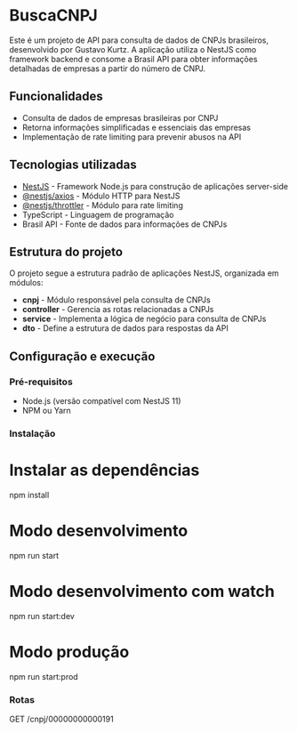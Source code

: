 # BuscaCNPJ

Este é um projeto de API para consulta de dados de CNPJs brasileiros, desenvolvido por Gustavo Kurtz. A aplicação utiliza o NestJS como framework backend e consome a Brasil API para obter informações detalhadas de empresas a partir do número de CNPJ.

## Funcionalidades

- Consulta de dados de empresas brasileiras por CNPJ
- Retorna informações simplificadas e essenciais das empresas
- Implementação de rate limiting para prevenir abusos na API

## Tecnologias utilizadas

- [NestJS](https://nestjs.com/) - Framework Node.js para construção de aplicações server-side
- [@nestjs/axios](https://www.npmjs.com/package/@nestjs/axios) - Módulo HTTP para NestJS
- [@nestjs/throttler](https://www.npmjs.com/package/@nestjs/throttler) - Módulo para rate limiting
- TypeScript - Linguagem de programação
- Brasil API - Fonte de dados para informações de CNPJs

## Estrutura do projeto

O projeto segue a estrutura padrão de aplicações NestJS, organizada em módulos:

- **cnpj** - Módulo responsável pela consulta de CNPJs
 - **controller** - Gerencia as rotas relacionadas a CNPJs
 - **service** - Implementa a lógica de negócio para consulta de CNPJs
 - **dto** - Define a estrutura de dados para respostas da API

## Configuração e execução

### Pré-requisitos

- Node.js (versão compatível com NestJS 11)
- NPM ou Yarn

### Instalação

# Instalar as dependências
npm install

# Modo desenvolvimento
npm run start

# Modo desenvolvimento com watch
npm run start:dev

# Modo produção
npm run start:prod

### Rotas
GET /cnpj/00000000000191



